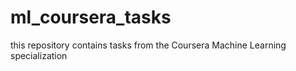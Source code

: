 # ml_coursera_tasks
this repository contains tasks from the Coursera Machine Learning specialization
